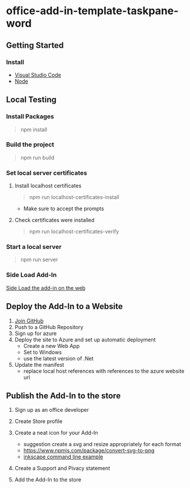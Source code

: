 # office-add-in-template-taskpane-word

## Getting Started 

### Install

* [Visual Studio Code](https://code.visualstudio.com/)
* [Node](https://nodejs.org)

## Local Testing

### Install Packages

> npm install

### Build the project

> npm run build

### Set local server certificates

1. Install localhost certificates
    > npm run localhost-certificates-install

    * Make sure to accept the prompts

1. Check certificates were installed

    > npm run localhost-certificates-verify

### Start a local server

> npm run server

### Side Load Add-In

[Side Load the add-in on the web](https://docs.microsoft.com/en-us/office/dev/add-ins/testing/sideload-office-add-ins-for-testing#sideload-an-office-add-in-in-office-on-the-web)


## Deploy the Add-In to a Website

1. [Join GitHub](https://github.com/join)
1. Push to a GitHub Repository
1. Sign up for azure
1. Deploy the site to Azure and set up automatic deployment
    * Create a new Web App
    * Set to Windows
    * use the latest version of .Net
1. Update the manifest
    * replace local host references with references to the azure website url

## Publish the Add-In to the store

1. Sign up as an office developer
1. Create Store profile
1. Create a neat icon for your Add-In
    * suggestion create a svg and resize appropriately for each format
    * https://www.npmjs.com/package/convert-svg-to-png
    * [inkscape command line example](https://www.geekality.net/2017/08/24/batch-convert-svg-to-png-on-windows-using-inkscape/)

1. Create a Support and Pivacy statement 
1. Add the Add-In to the store